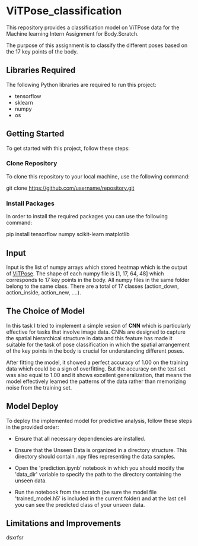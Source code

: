 # ViTPose_classification
This repository provides a classification model on ViTPose data for the Machine learning Intern Assignment for Body.Scratch.

The purpose of this assignment is to classify the different poses based on the 17 key points of the body.

## Libraries Required

The following Python libraries are required to run this project:

- tensorflow
- sklearn
- numpy
- os


## Getting Started

To get started with this project, follow these steps:

### Clone Repository

To clone this repository to your local machine, use the following command:

git clone https://github.com/username/repository.git

### Install Packages

In order to install the required packages you can use the following command:

pip install tensorflow numpy scikit-learn matplotlib 

## Input
Input is the list of numpy arrays which stored heatmap which is the output of [ViTPose](https://github.com/ViTAE-Transformer/ViTPose). The shape of each numpy file is [1, 17, 64, 48] which corresponds to 17 key points in the body. All numpy files in the same folder belong to the same class. There are a total of 17 classes (action_down, action_inside, action_new, ….). 

## The Choice of Model

In this task I tried to implement a simple vesion of **CNN** which is particularly effective for tasks that involve image data. CNNs are designed to capture the spatial hierarchical structure in data and this feature has made it suitable for the task of pose classification in which the spatial arrangement of the key points in the body is crucial for understanding different poses.

After fitting the model, it showed a perfect accuracy of 1.00 on the training data which could be a sign of overfitting. But the accuracy on the test set was also equal to 1.00 and it shows excellent generalization, that means the model effectively learned the patterns of the data rather than memorizing noise from the training set.

## Model Deploy

To deploy the implemented model for predictive analysis, follow these steps in the provided order:

- Ensure that all necessary dependencies are installed. 

- Ensure that the Unseen Data is organized in a directory structure. This directory should contain .npy files representing the data samples.

- Open the 'prediction.ipynb' notebook in which you should modify the 'data_dir' variable to specify the path to the directory containing the unseen data.

- Run the notebook from the scratch (be sure the model file 'trained_model.h5' is included in the current folder) and at the last cell you can see the predicted class of your unseen data.

## Limitations and Improvements
dsxrfsr
